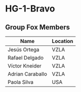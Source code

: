 # HG-1-Bravo

## Group Fox Members

| Name | Location |
| ----------- | ----------- |
| Jesús Ortega | VZLA |
| Rafael Delgado | VZLA |
| Víctor Kneider | VZLA |
| Adrian Caraballo | VZLA |
| Paola Silva | USA |
